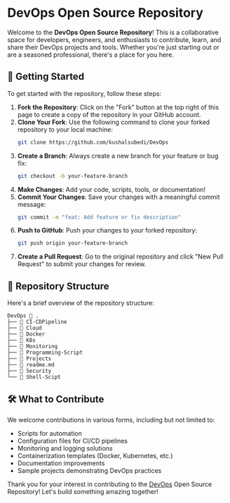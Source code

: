 
# DevOps Open Source Repository

Welcome to the **DevOps Open Source Repository**! This is a collaborative space for developers, engineers, and enthusiasts to contribute, learn, and share their DevOps projects and tools. Whether you're just starting out or are a seasoned professional, there's a place for you here.

## 🚀 Getting Started

To get started with the repository, follow these steps:

1. **Fork the Repository**: Click on the "Fork" button at the top right of this page to create a copy of the repository in your GitHub account.
2. **Clone Your Fork**: Use the following command to clone your forked repository to your local machine:
   ```bash
   git clone https://github.com/kushalsubedi/DevOps 
   ```
3. **Create a Branch**: Always create a new branch for your feature or bug fix:
   ```bash
   git checkout -b your-feature-branch
   ```
4. **Make Changes**: Add your code, scripts, tools, or documentation!
5. **Commit Your Changes**: Save your changes with a meaningful commit message:
   ```bash
   git commit -m "feat: Add feature or fix description"
   ```
6. **Push to GitHub**: Push your changes to your forked repository:
   ```bash
   git push origin your-feature-branch
   ```
7. **Create a Pull Request**: Go to the original repository and click "New Pull Request" to submit your changes for review.

## 📁 Repository Structure

Here's a brief overview of the repository structure:

```
DevOps 📁 .
├── 📁 CI-CDPipeline
├── 📁 Cloud
├── 📁 Docker
├── 📁 K8s
├── 📁 Monitoring
├── 📁 Programming-Script
├── 📁 Projects
├── 📁 readme.md
├── 📁 Security
└── 📁 Shell-Scipt
```

## 🛠️ What to Contribute

We welcome contributions in various forms, including but not limited to:

- Scripts for automation
- Configuration files for CI/CD pipelines
- Monitoring and logging solutions
- Containerization templates (Docker, Kubernetes, etc.)
- Documentation improvements
- Sample projects demonstrating DevOps practices


Thank you for your interest in contributing to the [DevOps](https://github.com/kushalsubedi/DevOps) Open Source Repository! Let's build something amazing together!

